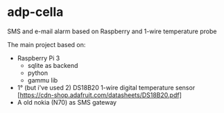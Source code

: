 # adp-cella
SMS and e-mail alarm based on Raspberry and 1-wire temperature probe

The main project based on:
* Raspberry Pi 3
    * sqlite as backend
    * python 
    * gammu lib 
* 1° (but i've used 2) DS18B20 1-wire digital temperature sensor [https://cdn-shop.adafruit.com/datasheets/DS18B20.pdf]
* A old nokia (N70) as SMS gateway
